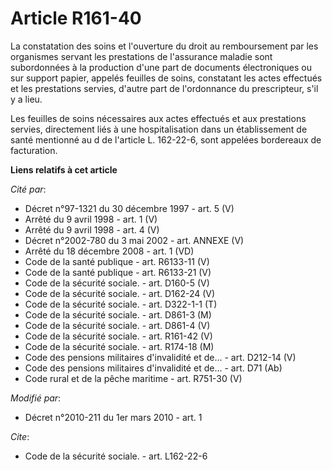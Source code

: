 # Article R161-40

La constatation des soins et l'ouverture du droit au remboursement par les organismes servant les prestations de l'assurance
maladie sont subordonnées à la production d'une part de documents électroniques ou sur support papier, appelés feuilles de
soins, constatant les actes effectués et les prestations servies, d'autre part de l'ordonnance du prescripteur, s'il y a
lieu. 

Les feuilles de soins nécessaires aux actes effectués et aux prestations servies, directement liés à une hospitalisation dans
un établissement de santé mentionné au d de l'article L. 162-22-6, sont appelées bordereaux de facturation.

**Liens relatifs à cet article**

_Cité par_:

  - Décret n°97-1321 du 30 décembre 1997 - art. 5 (V)
  - Arrêté du 9 avril 1998 - art. 1 (V)
  - Arrêté du 9 avril 1998 - art. 4 (V)
  - Décret n°2002-780 du 3 mai 2002 - art. ANNEXE (V)
  - Arrêté du 18 décembre 2008 - art. 1 (VD)
  - Code de la santé publique - art. R6133-11 (V)
  - Code de la santé publique - art. R6133-21 (V)
  - Code de la sécurité sociale. - art. D160-5 (V)
  - Code de la sécurité sociale. - art. D162-24 (V)
  - Code de la sécurité sociale. - art. D322-1-1 (T)
  - Code de la sécurité sociale. - art. D861-3 (M)
  - Code de la sécurité sociale. - art. D861-4 (V)
  - Code de la sécurité sociale. - art. R161-42 (V)
  - Code de la sécurité sociale. - art. R174-18 (M)
  - Code des pensions militaires d'invalidité et de... - art. D212-14 (V)
  - Code des pensions militaires d'invalidité et de... - art. D71 (Ab)
  - Code rural et de la pêche maritime - art. R751-30 (V)

_Modifié par_:

  - Décret n°2010-211 du 1er mars 2010 - art. 1

_Cite_:

  - Code de la sécurité sociale. - art. L162-22-6
